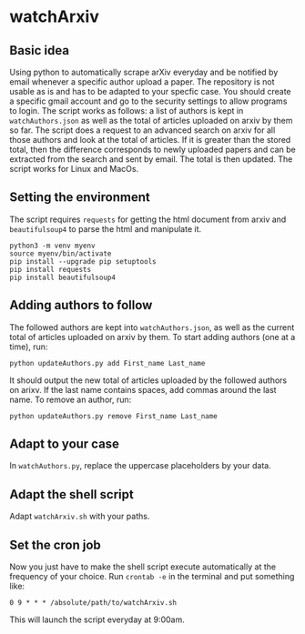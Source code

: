 # watchArxiv

## Basic idea

Using python to automatically scrape arXiv everyday and be notified by email 
whenever a specific author upload a paper. 
The repository is not usable as is and has to be adapted to your specfic case. 
You should create a specific gmail account and go to the security settings to 
allow programs to login.
The script works as follows: a list of authors is kept in `watchAuthors.json`
 as well as the total of articles uploaded on arxiv by them so far.
The script does a request to an advanced search on arxiv for all those authors
and look at the total of articles. 
If it is greater than the stored total, then the difference corresponds to 
newly uploaded papers and can be extracted from the search and sent by email.
The total is then updated.
The script works for Linux and MacOs.

## Setting the environment

The script requires `requests` for getting the html document from arxiv
 and `beautifulsoup4` to parse the html and manipulate it.

```
python3 -m venv myenv
source myenv/bin/activate
pip install --upgrade pip setuptools
pip install requests
pip install beautifulsoup4
```

## Adding authors to follow

The followed authors are kept into `watchAuthors.json`, as well as the current
total of articles uploaded on arxiv by them.
To start adding authors (one at a time), run:
```
python updateAuthors.py add First_name Last_name
```
It should output the new total of articles uploaded by the followed authors 
on arixv. 
If the last name contains spaces, add commas around the last name.
To remove an author, run:
```
python updateAuthors.py remove First_name Last_name
```

## Adapt to your case

In `watchAuthors.py`, replace the uppercase placeholders by your data.

## Adapt the shell script

Adapt `watchArxiv.sh` with your paths.

## Set the cron job

Now you just have to make the shell script execute automatically at the frequency
of your choice. 
Run `crontab -e` in the terminal and put something like:

```
0 9 * * * /absolute/path/to/watchArxiv.sh
```

This will launch the script everyday at 9:00am.
